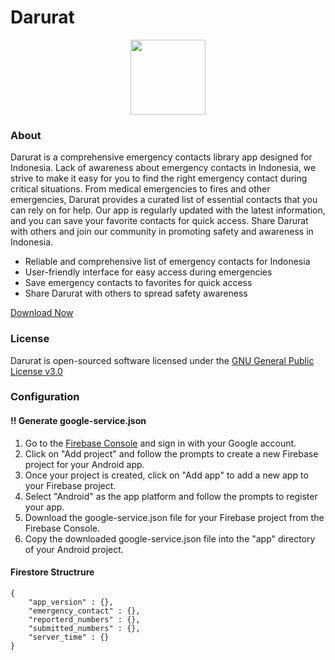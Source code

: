 # Darurat

<p align="center">
 <img src="https://i.ibb.co/NCQfYs9/Darurat-Logo.png" height="120"/>
</p>

### About
Darurat is a comprehensive emergency contacts library app designed for Indonesia. Lack of awareness about emergency contacts in Indonesia, we strive to make it easy for you to find the right emergency contact during critical situations. From medical emergencies to fires and other emergencies, Darurat provides a curated list of essential contacts that you can rely on for help. Our app is regularly updated with the latest information, and you can save your favorite contacts for quick access. Share Darurat with others and join our community in promoting safety and awareness in Indonesia.

-   Reliable and comprehensive list of emergency contacts for Indonesia
-   User-friendly interface for easy access during emergencies
-   Save emergency contacts to favorites for quick access
-   Share Darurat with others to spread safety awareness

[Download Now](https://github.com/syaifakmal/darurat/releases/download/1.0.0/darurat.1.0.0.apk)
### License
Darurat is open-sourced software licensed under the [GNU General Public License v3.0](https://github.com/syaifakmal/darurat/blob/master/LICENSE.md)
### Configuration
#### ‼️ Generate google-service.json
 1. Go to the [Firebase Console](https://console.firebase.google.com/) and sign in with your Google account.
 2.   Click on "Add project" and follow the prompts to create a new Firebase project for your Android app.
 3.   Once your project is created, click on "Add app" to add a new app to your Firebase project.
 4.   Select "Android" as the app platform and follow the prompts to register your app.
 5.   Download the google-service.json file for your Firebase project from the Firebase Console.
 6.   Copy the downloaded google-service.json file into the "app" directory of your Android project.

#### Firestore Structrure

    {
	    "app_version" : {},
	    "emergency_contact" : {},
	    "reporterd_numbers" : {},
	    "submitted_numbers" : {},
	    "server_time" : {}
    }

